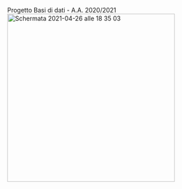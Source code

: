 Progetto Basi di dati - A.A. 2020/2021
<img width="384" alt="Schermata 2021-04-26 alle 18 35 03" src="https://user-images.githubusercontent.com/35103168/117437115-132ded00-af30-11eb-8899-0ab6f037a38f.png">
